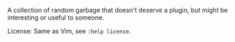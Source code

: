 A collection of random garbage that doesn't deserve a plugin, but might be
interesting or useful to someone.


License: Same as Vim, see `:help license`.

